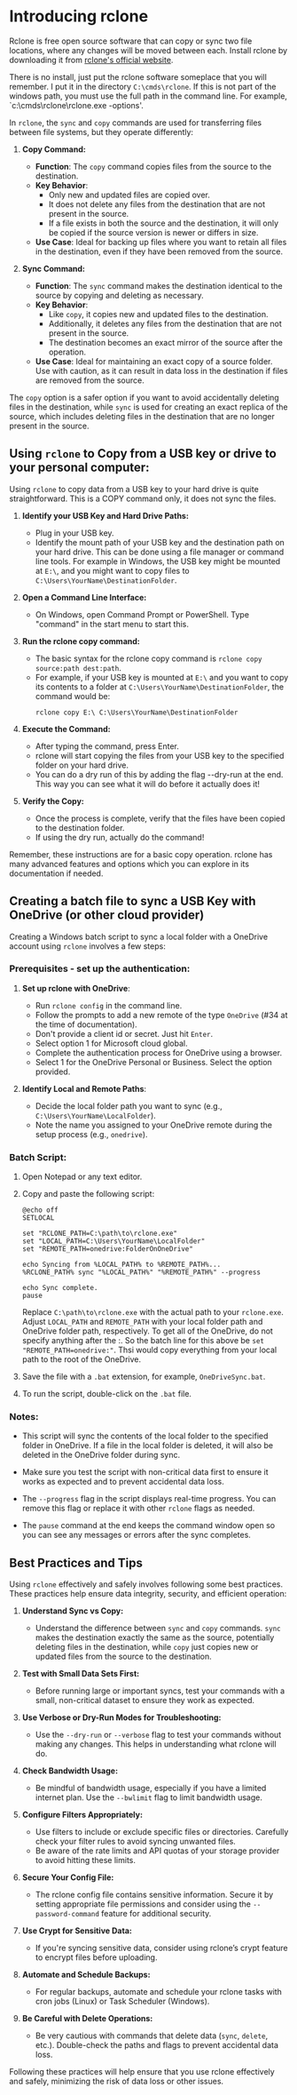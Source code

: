 # Introducing rclone
Rclone is free open source software that can copy or sync two file locations, where any changes will be moved between each. Install rclone by downloading it from [rclone's official website](https://rclone.org/downloads/). 

There is no install, just put the rclone software someplace that you will remember. I put it in the directory `C:\cmds\rclone`. If this is not part of the windows path, you must use the full path in the command line. For example, `c:\cmds\rclone\rclone.exe -options'. 

In `rclone`, the `sync` and `copy` commands are used for transferring files between file systems, but they operate differently:

1. **Copy Command:**
   - **Function**: The `copy` command copies files from the source to the destination.
   - **Key Behavior**: 
     - Only new and updated files are copied over.
     - It does not delete any files from the destination that are not present in the source.
     - If a file exists in both the source and the destination, it will only be copied if the source version is newer or differs in size.
   - **Use Case**: Ideal for backing up files where you want to retain all files in the destination, even if they have been removed from the source.

2. **Sync Command:**
   - **Function**: The `sync` command makes the destination identical to the source by copying and deleting as necessary.
   - **Key Behavior**: 
     - Like `copy`, it copies new and updated files to the destination.
     - Additionally, it deletes any files from the destination that are not present in the source.
     - The destination becomes an exact mirror of the source after the operation.
   - **Use Case**: Ideal for maintaining an exact copy of a source folder. Use with caution, as it can result in data loss in the destination if files are removed from the source.

The `copy` option is a safer option if you want to avoid accidentally deleting files in the destination, while `sync` is used for creating an exact replica of the source, which includes deleting files in the destination that are no longer present in the source.

## Using `rclone` to Copy from a USB key or drive to your personal computer:

Using `rclone` to copy data from a USB key to your hard drive is quite straightforward. This is a COPY command only, it does not sync the files. 

1. **Identify your USB Key and Hard Drive Paths:**
   - Plug in your USB key.
   - Identify the mount path of your USB key and the destination path on your hard drive. This can be done using a file manager or command line tools. For example in Windows, the USB key might be mounted at `E:\`, and you might want to copy files to `C:\Users\YourName\DestinationFolder`.

2. **Open a Command Line Interface:**
   - On Windows, open Command Prompt or PowerShell. Type "command" in the start menu to start this.

3. **Run the rclone copy command:**
   - The basic syntax for the rclone copy command is `rclone copy source:path dest:path`.
   - For example, if your USB key is mounted at `E:\` and you want to copy its contents to a folder at `C:\Users\YourName\DestinationFolder`, the command would be:
     ```
     rclone copy E:\ C:\Users\YourName\DestinationFolder
     ```

4. **Execute the Command:**
   - After typing the command, press Enter.
   - rclone will start copying the files from your USB key to the specified folder on your hard drive.
   - You can do a dry run of this by adding the flag --dry-run at the end. This way you can see what it will do before it actually does it!

5. **Verify the Copy:**
   - Once the process is complete, verify that the files have been copied to the destination folder.
   - If using the dry run, actually do the command!

Remember, these instructions are for a basic copy operation. rclone has many advanced features and options which you can explore in its documentation if needed.

## Creating a batch file to sync a USB Key with OneDrive (or other cloud provider)

Creating a Windows batch script to sync a local folder with a OneDrive account using `rclone` involves a few steps:

### Prerequisites - set up the authentication:

1. **Set up rclone with OneDrive**: 
   - Run `rclone config` in the command line.
   - Follow the prompts to add a new remote of the type `OneDrive` (#34 at the time of documentation).
   - Don't provide a client id or secret. Just hit `Enter`.
   - Select option 1 for Microsoft cloud global. 
   - Complete the authentication process for OneDrive using a browser.
   - Select 1 for the OneDrive Personal or Business. Select the option provided.

2. **Identify Local and Remote Paths**: 
   - Decide the local folder path you want to sync (e.g., `C:\Users\YourName\LocalFolder`).
   - Note the name you assigned to your OneDrive remote during the setup process (e.g., `onedrive`).

### Batch Script:

1. Open Notepad or any text editor.

2. Copy and paste the following script:

    ```batch
    @echo off
    SETLOCAL

    set "RCLONE_PATH=C:\path\to\rclone.exe"
    set "LOCAL_PATH=C:\Users\YourName\LocalFolder"
    set "REMOTE_PATH=onedrive:FolderOnOneDrive"

    echo Syncing from %LOCAL_PATH% to %REMOTE_PATH%...
    %RCLONE_PATH% sync "%LOCAL_PATH%" "%REMOTE_PATH%" --progress

    echo Sync complete.
    pause
    ```

    Replace `C:\path\to\rclone.exe` with the actual path to your `rclone.exe`. Adjust `LOCAL_PATH` and `REMOTE_PATH` with your local folder path and OneDrive folder path, respectively. To get all of the OneDrive, do not specify anything after the :. So the batch line for this above be `set "REMOTE_PATH=onedrive:"`. Thsi would copy everything from your local path to the root of the OneDrive. 

3. Save the file with a `.bat` extension, for example, `OneDriveSync.bat`.

4. To run the script, double-click on the `.bat` file.

### Notes:

- This script will sync the contents of the local folder to the specified folder in OneDrive. If a file in the local folder is deleted, it will also be deleted in the OneDrive folder during sync.

- Make sure you test the script with non-critical data first to ensure it works as expected and to prevent accidental data loss.

- The `--progress` flag in the script displays real-time progress. You can remove this flag or replace it with other `rclone` flags as needed.

- The `pause` command at the end keeps the command window open so you can see any messages or errors after the sync completes.

## Best Practices and Tips

Using `rclone` effectively and safely involves following some best practices. These practices help ensure data integrity, security, and efficient operation:

1. **Understand Sync vs Copy:**
   - Understand the difference between `sync` and `copy` commands. `sync` makes the destination exactly the same as the source, potentially deleting files in the destination, while `copy` just copies new or updated files from the source to the destination.

2. **Test with Small Data Sets First:**
   - Before running large or important syncs, test your commands with a small, non-critical dataset to ensure they work as expected.

3. **Use Verbose or Dry-Run Modes for Troubleshooting:**
   - Use the `--dry-run` or `--verbose` flag to test your commands without making any changes. This helps in understanding what rclone will do.

4. **Check Bandwidth Usage:**
   - Be mindful of bandwidth usage, especially if you have a limited internet plan. Use the `--bwlimit` flag to limit bandwidth usage.

5. **Configure Filters Appropriately:**
   - Use filters to include or exclude specific files or directories. Carefully check your filter rules to avoid syncing unwanted files.
   - Be aware of the rate limits and API quotas of your storage provider to avoid hitting these limits.

6. **Secure Your Config File:**
   - The rclone config file contains sensitive information. Secure it by setting appropriate file permissions and consider using the `--password-command` feature for additional security.

7. **Use Crypt for Sensitive Data:**
   - If you're syncing sensitive data, consider using rclone’s crypt feature to encrypt files before uploading.

8. **Automate and Schedule Backups:**
    - For regular backups, automate and schedule your rclone tasks with cron jobs (Linux) or Task Scheduler (Windows).

9. **Be Careful with Delete Operations:**
    - Be very cautious with commands that delete data (`sync`, `delete`, etc.). Double-check the paths and flags to prevent accidental data loss.

Following these practices will help ensure that you use rclone effectively and safely, minimizing the risk of data loss or other issues.
